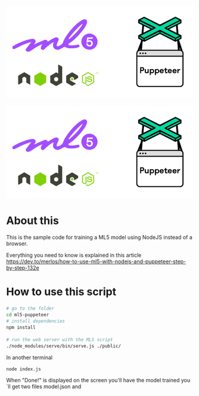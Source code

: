 ![ml5 - Nodejs - puppeteer logos](./ml5-nodejs-puppeteer-logos.png)

![ml5 - Nodejs - puppeteer logos](./ml5-nodejs-puppeteer-logos.png)

# About this

This is the sample code for training a ML5 model using NodeJS instead of a browser.

Everything you need to know is explained in this article https://dev.to/merlos/how-to-use-ml5-with-nodejs-and-puppeteer-step-by-step-132e

# How to use this script

```bash
# go to the folder
cd ml5-puppeteer
# install dependencies
npm install

# run the web server with the ML5 script
./node_modules/serve/bin/serve.js ./public/
```

In another terminal

```
node index.js
```

When "Done!" is displayed on the screen you'll have the model trained
you´ll get two files model.json and
